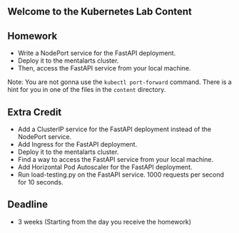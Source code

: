 ## Welcome to the Kubernetes Lab Content

## Homework

+ Write a NodePort service for the FastAPI deployment. 
+ Deploy it to the mentalarts cluster.
+ Then, access the FastAPI service from your local machine.

Note: You are not gonna use the `kubectl port-forward` command. There is a hint for you in one of the files in the `content` directory.

## Extra Credit

+ Add a ClusterIP service for the FastAPI deployment instead of the NodePort service.
+ Add Ingress for the FastAPI deployment.
+ Deploy it to the mentalarts cluster.
+ Find a way to access the FastAPI service from your local machine.
+ Add Horizontal Pod Autoscaler for the FastAPI deployment.
+ Run load-testing.py on the FastAPI service. 1000 requests per second for 10 seconds.

## Deadline

+ 3 weeks (Starting from the day you receive the homework)